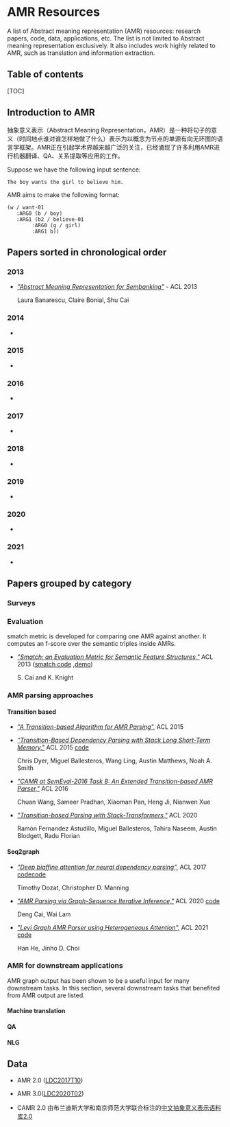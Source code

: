 # AMR Resources

A  list of Abstract meaning representation (AMR) resources: research papers, code, data, applications, etc. The list is not limited to Abstract meaning representation exclusively. It also includes work highly related to AMR, such as translation and information extraction.

## Table of contents

[TOC]



## Introduction to AMR

抽象意义表示（Abstract Meaning Representation，AMR）是一种将句子的意义（时间地点谁对谁怎样地做了什么）表示为以概念为节点的单源有向无环图的语言学框架。AMR正在引起学术界越来越广泛的关注，已经涌现了许多利用AMR进行机器翻译、QA、关系提取等应用的工作。

Suppose we have the following input sentence:

    The boy wants the girl to believe him.

AMR aims to make the following format:

    (w / want-01
       :ARG0 (b / boy)
       :ARG1 (b2 / believe-01
            :ARG0 (g / girl)
            :ARG1 b))

## Papers sorted in chronological order

### 2013

* *["Abstract Meaning Representation for Sembanking"](https://aclanthology.org/W13-2322.pdf)* - ACL 2013

  Laura Banarescu, Claire Bonial, Shu Cai

### 2014

* 


### 2015

* 


### 2016

* 

### 2017

* 


### 2018

* 


### 2019

* 


### 2020

* 


### 2021

* 



## Papers grouped by category

### Surveys



### Evaluation

smatch metric is developed for comparing one AMR against another. It computes an f-score over the semantic triples inside AMRs.

* *["Smatch: an Evaluation Metric for Semantic Feature Structures,"](https://amr.isi.edu/smatch-13.pdf)* ACL 2013 ([smatch code](https://github.com/snowblink14/smatch) ,[demo](https://amr.isi.edu/eval/smatch/compare.html))

  S. Cai and K. Knight

### AMR parsing approaches

#### Transition based

* [*"A Transition-based Algorithm for AMR Parsing",*](https://aclanthology.org/N15-1040) ACL 2015

* *["Transition-Based Dependency Parsing with Stack Long Short-Term Memory,"](http://arxiv.org/abs/1505.08075)* ACL 2015 [code]()

  Chris Dyer, Miguel Ballesteros, Wang Ling, Austin Matthews, Noah A. Smith

* [*"CAMR at SemEval-2016 Task 8: An Extended Transition-based AMR Parser,"*](https://aclanthology.org/S16-1181) ACL 2016

  Chuan Wang, Sameer Pradhan, Xiaoman Pan, Heng Ji, Nianwen Xue

* [*"Transition-based Parsing with Stack-Transformers,"*](https://aclanthology.org/2020.findings-emnlp.89) ACL 2020

  Ramón Fernandez Astudillo, Miguel Ballesteros, Tahira Naseem, Austin Blodgett, Radu Florian

#### Seq2graph

* [*"Deep biaffine attention for neural dependency parsing",*](http://arxiv.org/abs/1611.01734) ACL 2017 [code](https://github.com/tdozat/Parser-v1)[code](https://github.com/yzhangcs/parser)

  Timothy Dozat, Christopher D. Manning

* [*"AMR Parsing via Graph-Sequence Iterative Inference,"*](http://arxiv.org/abs/2004.05572)  ACL 2020 [code](https://github.com/jcyk/AMR-gs)

  Deng Cai, Wai Lam

* [*"Levi Graph AMR Parser using Heterogeneous Attention",*](http://arxiv.org/abs/2107.04152) ACL 2021 [code](https://github.com/emorynlp/levi-graph-amr-parser)

  Han He, Jinho D. Choi

### AMR for downstream applications

AMR graph output has been shown to be a useful input for many downstream tasks. In this section, several downstream tasks that benefited from AMR output are listed. 

#### Machine translation

#### QA

#### NLG


## Data

* AMR 2.0 ([LDC2017T10](https://catalog.ldc.upenn.edu/LDC2017T10))

* AMR 3.0([LDC2020T02](https://catalog.ldc.upenn.edu/LDC2020T02))

* CAMR 2.0 由布兰迪斯大学和南京师范大学联合标注的[中文抽象意义表示语料库2.0](https://catalog.ldc.upenn.edu/LDC2021T13)

  

